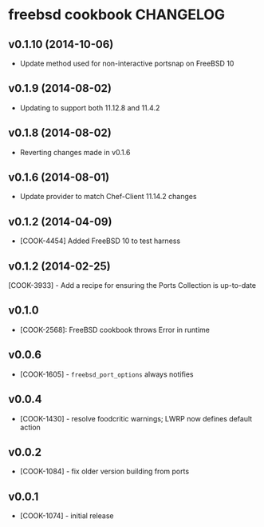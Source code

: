 freebsd cookbook CHANGELOG
==========================

v0.1.10 (2014-10-06)
-------------------
- Update method used for non-interactive portsnap on FreeBSD 10

v0.1.9 (2014-08-02)
-------------------
- Updating to support both 11.12.8 and 11.4.2

v0.1.8 (2014-08-02)
-------------------
- Reverting changes made in v0.1.6

v0.1.6 (2014-08-01)
-------------------
- Update provider to match Chef-Client 11.14.2 changes

v0.1.2 (2014-04-09)
-------------------
- [COOK-4454] Added FreeBSD 10 to test harness


v0.1.2 (2014-02-25)
-------------------
[COOK-3933] - Add a recipe for ensuring the Ports Collection is up-to-date


v0.1.0
-----
- [COOK-2568]: FreeBSD cookbook throws Error in runtime

v0.0.6
------
- [COOK-1605] - `freebsd_port_options` always notifies

v0.0.4
------
- [COOK-1430] - resolve foodcritic warnings; LWRP now defines default action

v0.0.2
------
- [COOK-1084] - fix older version building from ports

v0.0.1
------
- [COOK-1074] - initial release
